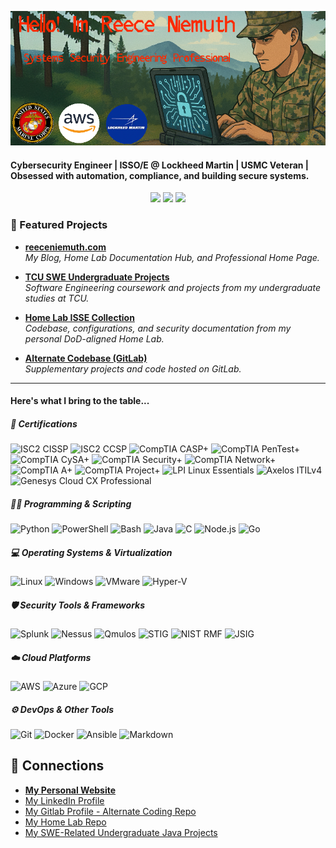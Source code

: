 <p align="center">
  <img src="./GithubBanner.png" alt="Reece Niemuth Banner" />
</p>

#### Cybersecurity Engineer | ISSO/E @ Lockheed Martin | USMC Veteran | Obsessed with automation, compliance, and building secure systems.

<p align="center">
  <img src="https://komarev.com/ghpvc/?username=ReeceNiemuth&color=green&style=flat-square" />
  <img src="https://img.shields.io/github/followers/ReeceNiemuth?label=Followers&style=flat-square" />
  <img src="https://img.shields.io/github/stars/ReeceNiemuth?label=Stars&style=flat-square" />
</p>

### 📌 Featured Projects

- [**reeceniemuth.com**](https://reeceniemuth.com)  
  *My Blog, Home Lab Documentation Hub, and Professional Home Page.*

- [**TCU SWE Undergraduate Projects**](https://github.com/ReeceNiemuth/TCU-SWE-Undergrad-Projects)  
  *Software Engineering coursework and projects from my undergraduate studies at TCU.*

- [**Home Lab ISSE Collection**](https://github.com/ReeceNiemuth/HomeLab-ISSE-Collection)  
  *Codebase, configurations, and security documentation from my personal DoD-aligned Home Lab.*

- [**Alternate Codebase (GitLab)**](https://gitlab.com/ReeceNiemuth)  
  *Supplementary projects and code hosted on GitLab.*

---

#### Here's what I bring to the table...

##### 📜 Certifications  
![ISC2 CISSP](https://img.shields.io/badge/CISSP-ISC2-green)
![ISC2 CCSP](https://img.shields.io/badge/CCSP-ISC2-green)
![CompTIA CASP+](https://img.shields.io/badge/CASP+-CompTIA-blue)
![CompTIA PenTest+](https://img.shields.io/badge/PenTest+-CompTIA-blue)
![CompTIA CySA+](https://img.shields.io/badge/CySA+-CompTIA-blue)
![CompTIA Security+](https://img.shields.io/badge/Security+-CompTIA-red)
![CompTIA Network+](https://img.shields.io/badge/Network+-CompTIA-red)
![CompTIA A+](https://img.shields.io/badge/A+-CompTIA-red)
![CompTIA Project+](https://img.shields.io/badge/Project+-CompTIA-orange)
![LPI Linux Essentials](https://img.shields.io/badge/Linux%20Essentials-LPI-yellow)
![Axelos ITILv4](https://img.shields.io/badge/ITILv4-Foundation-purple)
![Genesys Cloud CX Professional](https://img.shields.io/badge/Genesys-Cloud%20CX%20Professional-lightgrey)

##### 👨‍💻 Programming & Scripting
![Python](https://img.shields.io/badge/Python-3776AB?logo=python&logoColor=white)
![PowerShell](https://img.shields.io/badge/PowerShell-5391FE?logo=powershell&logoColor=white)
![Bash](https://img.shields.io/badge/Bash-4EAA25?logo=gnubash&logoColor=white)
![Java](https://img.shields.io/badge/Java-007396?logo=java&logoColor=white)
![C](https://img.shields.io/badge/C-A8B9CC?logo=c&logoColor=black)
![Node.js](https://img.shields.io/badge/Node.js-339933?logo=node.js&logoColor=white)
![Go](https://img.shields.io/badge/Go-00ADD8?logo=go&logoColor=white)

##### 💻 Operating Systems & Virtualization
![Linux](https://img.shields.io/badge/Linux-FCC624?logo=linux&logoColor=black)
![Windows](https://img.shields.io/badge/Windows-0078D6?logo=windows&logoColor=white)
![VMware](https://img.shields.io/badge/VMware-607078?logo=vmware&logoColor=white)
![Hyper-V](https://img.shields.io/badge/Hyper--V-0078D7?logo=microsoft&logoColor=white)

##### 🛡️ Security Tools & Frameworks
![Splunk](https://img.shields.io/badge/Splunk-000000?logo=splunk&logoColor=white)
![Nessus](https://img.shields.io/badge/Nessus-1A73E8?logo=tenable&logoColor=white)
![Qmulos](https://img.shields.io/badge/Qmulos-FF6F00?logo=shield&logoColor=white)
![STIG](https://img.shields.io/badge/DISA-STIG-blue)
![NIST RMF](https://img.shields.io/badge/NIST-RMF-orange)
![JSIG](https://img.shields.io/badge/JSIG-DoD-red)

##### ☁️ Cloud Platforms
![AWS](https://img.shields.io/badge/AWS-232F3E?logo=amazon-aws&logoColor=white)
![Azure](https://img.shields.io/badge/Azure-0078D4?logo=microsoft-azure&logoColor=white)
![GCP](https://img.shields.io/badge/GCP-4285F4?logo=google-cloud&logoColor=white)

##### ⚙️ DevOps & Other Tools
![Git](https://img.shields.io/badge/Git-F05032?logo=git&logoColor=white)
![Docker](https://img.shields.io/badge/Docker-2496ED?logo=docker&logoColor=white)
![Ansible](https://img.shields.io/badge/Ansible-EE0000?logo=ansible&logoColor=white)
![Markdown](https://img.shields.io/badge/Markdown-000000?logo=markdown&logoColor=white)


## 🔗 Connections
- [**My Personal Website**](https://reeceniemuth.com) 
- [My LinkedIn Profile](https://www.linkedin.com/in/reece-niemuth-mba-cissp-ccsp-54a87419a/)
- [My Gitlab Profile - Alternate Coding Repo](https://gitlab.com/ReeceNiemuth)
- [My Home Lab Repo](https://github.com/ReeceNiemuth/HomeLab-ISSE-Collection)
- [My SWE-Related Undergraduate Java Projects](https://github.com/ReeceNiemuth/TCU-SWE-Undergrad-Projects)
